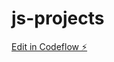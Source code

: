 # js-projects

[Edit in Codeflow ⚡️](https://stackblitz.com/~/github.com/KapilmeetSingh-062/js-projects)
